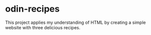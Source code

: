 # odin-recipes
This project applies my understanding of HTML by creating a simple website with three delicious recipes. 